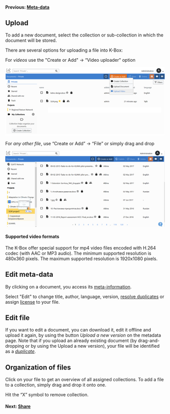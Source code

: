 #### Previous: [Meta-data](./meta-data.md)

## Upload

To add a new document, select the collection or sub-collection in which the document will be stored.


There are several options for uploading a file into K-Box:

For _videos_ use the "Create or Add"  → “Video uploader" option

![Upload](./img/dms-upload-file-selector.png)

For _any other file_, use “Create or Add” → “File” or simply drag and drop 

![Upload](./img/dms-upload.png)

#### Supported video formats

The K-Box offer special support for mp4 video files encoded with H.264 codec (with AAC or MP3 audio). The minimum supported resolution is 480x360 pixels. The maximum supported resolution is 1920x1080 pixels.
 
## <a id="edit"></a>Edit meta-data

By clicking on a document, you access its [meta-information](./meta-data.md).

Select "Edit" to change title, author, language, version, [resolve duplicates](https://git.klink.asia/main/k-box/blob/Update-Help-Project-section/docs/user/documents/duplicates.md#resolve) or assign [license](./licenses.md#license) to your file.


## Edit file
If you want to edit a document, you can download it, edit it offline and upload it again, by using the button _Upload a new version_ on the metadata page. Note that if you upload an already existing document (by drag-and-dropping or by using the Upload a new version), your file will be identified as a [_duplicate_](https://git.klink.asia/main/k-box/blob/Update-Help-Project-section/docs/user/documents/duplicates.md#resolve). 


## Organization of files

Click on your file to get an overview of all assigned collections. To add a file to a collection, simply drag and drop it onto one. 

Hit the “X” symbol to remove collection.

#### Next: [Share](./share.md)
